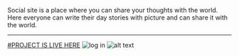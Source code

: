 Social site is a place where you can share your thoughts with the world. 
Here everyone can write their day stories with picture and can share it with the world.
- - - -
[#PROJECT IS LIVE HERE](https://blogspotsas.herokuapp.com/)
![log in](https://user-images.githubusercontent.com/47265105/106700000-f4a31780-6609-11eb-89f1-968cc752135c.jpeg "Screenshot of Login Page")
![alt text](https://user-images.githubusercontent.com/47265105/106699958-ddfcc080-6609-11eb-8236-0e85a2331dce.jpeg "Screenshot of Homepage")
